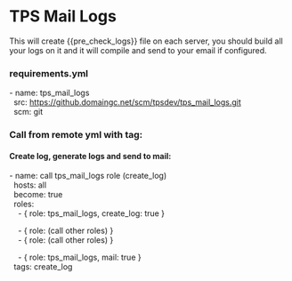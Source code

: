 
# TPS Mail Logs

This will create {{pre_check_logs}} file on each server, you should build all your logs on it and it will compile and send to your email if configured.

### requirements.yml
\- name: tps_mail_logs <br>
  &nbsp;&nbsp;src: https://github.domaingc.net/scm/tpsdev/tps_mail_logs.git <br>
  &nbsp;&nbsp;scm: git <br>
  
### Call from remote yml with tag:  

#### Create log, generate logs and send to mail:
\- name: call tps_mail_logs role (create_log) <br>
   &nbsp;&nbsp;hosts: all <br>
   &nbsp;&nbsp;become: true <br>
   &nbsp;&nbsp;roles: <br>
   &nbsp;&nbsp;&nbsp;&nbsp;\- { role: tps_mail_logs, create_log: true }  <br>
   
   &nbsp;&nbsp;&nbsp;&nbsp;\- { role: (call other roles) }  <br>
   &nbsp;&nbsp;&nbsp;&nbsp;\- { role: (call other roles) }  <br>
   
   &nbsp;&nbsp;&nbsp;&nbsp;\- { role: tps_mail_logs, mail: true }  <br>
   &nbsp;&nbsp;tags: create_log <br>
